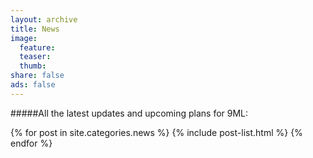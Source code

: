 ```yaml
---
layout: archive
title: News
image:
  feature:
  teaser:
  thumb:
share: false
ads: false
---
```


#####All the latest updates and upcoming plans for 9ML:

<div class="tiles">
{% for post in site.categories.news %}
  {% include post-list.html %}
{% endfor %}
</div><!-- /.tiles -->